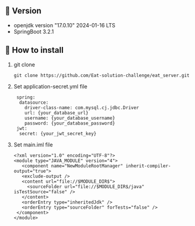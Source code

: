 ## 📍 Version
- openjdk version "17.0.10" 2024-01-16 LTS
- SpringBoot 3.2.1

## 📱 How to install
1. git clone
   ```
   git clone https://github.com/Eat-solution-challenge/eat_server.git
   ```
2. Set application-secret.yml file
     ```
      spring:
       datasource:
         driver-class-name: com.mysql.cj.jdbc.Driver
         url: {your_database_url}
         username: {your_database_username}
         password: {your_database_password}
      jwt:
       secret: {your_jwt_secret_key}
     ```
3. Set main.iml file
    ```
    <?xml version="1.0" encoding="UTF-8"?>
    <module type="JAVA_MODULE" version="4">
       <component name="NewModuleRootManager" inherit-compiler-output="true">
       <exclude-output />
       <content url="file://$MODULE_DIR$">
         <sourceFolder url="file://$MODULE_DIR$/java" isTestSource="false" />
       </content>
       <orderEntry type="inheritedJdk" />
       <orderEntry type="sourceFolder" forTests="false" />
     </component>
   </module>    
    ```
